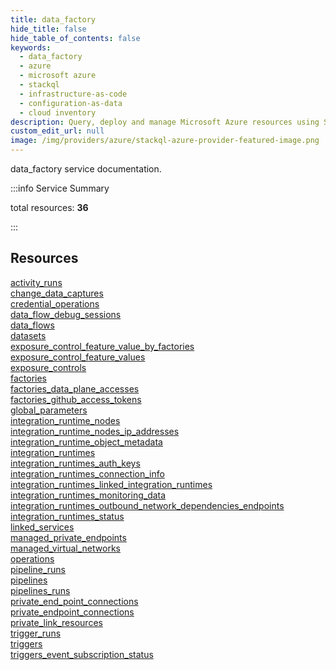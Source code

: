 ```yaml
---
title: data_factory
hide_title: false
hide_table_of_contents: false
keywords:
  - data_factory
  - azure
  - microsoft azure
  - stackql
  - infrastructure-as-code
  - configuration-as-data
  - cloud inventory
description: Query, deploy and manage Microsoft Azure resources using SQL
custom_edit_url: null
image: /img/providers/azure/stackql-azure-provider-featured-image.png
---
```


data_factory service documentation.

:::info Service Summary

<div class="row">
<div class="providerDocColumn">
<span>total resources:&nbsp;<b>36</b></span><br />
</div>
</div>

:::

## Resources
<div class="row">
<div class="providerDocColumn">
<a href="/providers/azure/data_factory/activity_runs/">activity_runs</a><br />
<a href="/providers/azure/data_factory/change_data_captures/">change_data_captures</a><br />
<a href="/providers/azure/data_factory/credential_operations/">credential_operations</a><br />
<a href="/providers/azure/data_factory/data_flow_debug_sessions/">data_flow_debug_sessions</a><br />
<a href="/providers/azure/data_factory/data_flows/">data_flows</a><br />
<a href="/providers/azure/data_factory/datasets/">datasets</a><br />
<a href="/providers/azure/data_factory/exposure_control_feature_value_by_factories/">exposure_control_feature_value_by_factories</a><br />
<a href="/providers/azure/data_factory/exposure_control_feature_values/">exposure_control_feature_values</a><br />
<a href="/providers/azure/data_factory/exposure_controls/">exposure_controls</a><br />
<a href="/providers/azure/data_factory/factories/">factories</a><br />
<a href="/providers/azure/data_factory/factories_data_plane_accesses/">factories_data_plane_accesses</a><br />
<a href="/providers/azure/data_factory/factories_github_access_tokens/">factories_github_access_tokens</a><br />
<a href="/providers/azure/data_factory/global_parameters/">global_parameters</a><br />
<a href="/providers/azure/data_factory/integration_runtime_nodes/">integration_runtime_nodes</a><br />
<a href="/providers/azure/data_factory/integration_runtime_nodes_ip_addresses/">integration_runtime_nodes_ip_addresses</a><br />
<a href="/providers/azure/data_factory/integration_runtime_object_metadata/">integration_runtime_object_metadata</a><br />
<a href="/providers/azure/data_factory/integration_runtimes/">integration_runtimes</a><br />
<a href="/providers/azure/data_factory/integration_runtimes_auth_keys/">integration_runtimes_auth_keys</a>
</div>
<div class="providerDocColumn">
<a href="/providers/azure/data_factory/integration_runtimes_connection_info/">integration_runtimes_connection_info</a><br />
<a href="/providers/azure/data_factory/integration_runtimes_linked_integration_runtimes/">integration_runtimes_linked_integration_runtimes</a><br />
<a href="/providers/azure/data_factory/integration_runtimes_monitoring_data/">integration_runtimes_monitoring_data</a><br />
<a href="/providers/azure/data_factory/integration_runtimes_outbound_network_dependencies_endpoints/">integration_runtimes_outbound_network_dependencies_endpoints</a><br />
<a href="/providers/azure/data_factory/integration_runtimes_status/">integration_runtimes_status</a><br />
<a href="/providers/azure/data_factory/linked_services/">linked_services</a><br />
<a href="/providers/azure/data_factory/managed_private_endpoints/">managed_private_endpoints</a><br />
<a href="/providers/azure/data_factory/managed_virtual_networks/">managed_virtual_networks</a><br />
<a href="/providers/azure/data_factory/operations/">operations</a><br />
<a href="/providers/azure/data_factory/pipeline_runs/">pipeline_runs</a><br />
<a href="/providers/azure/data_factory/pipelines/">pipelines</a><br />
<a href="/providers/azure/data_factory/pipelines_runs/">pipelines_runs</a><br />
<a href="/providers/azure/data_factory/private_end_point_connections/">private_end_point_connections</a><br />
<a href="/providers/azure/data_factory/private_endpoint_connections/">private_endpoint_connections</a><br />
<a href="/providers/azure/data_factory/private_link_resources/">private_link_resources</a><br />
<a href="/providers/azure/data_factory/trigger_runs/">trigger_runs</a><br />
<a href="/providers/azure/data_factory/triggers/">triggers</a><br />
<a href="/providers/azure/data_factory/triggers_event_subscription_status/">triggers_event_subscription_status</a>
</div>
</div>